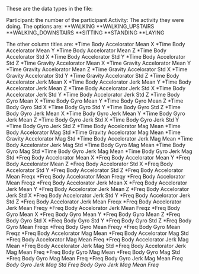 These are the data types in the file:

Participant: the number of the participant
Activity: The activity they were doing. The options are:
**WALKING
**WALKING_UPSTAIRS
**WALKING_DOWNSTAIRS
**SITTING
**STANDING
**LAYING


The other column titles are:
*Time Body Accelorator Mean X
*Time Body Accelorator Mean Y
*Time Body Accelorator Mean Z
*Time Body Accelorator Std X
*Time Body Accelorator Std Y
*Time Body Accelorator Std Z
*Time Gravity Accelorator Mean X
*Time Gravity Accelorator Mean Y
*Time Gravity Accelorator Mean Z
*Time Gravity Accelorator Std X
*Time Gravity Accelorator Std Y
*Time Gravity Accelorator Std Z
*Time Body Accelorator Jerk Mean X
*Time Body Accelorator Jerk Mean Y
*Time Body Accelorator Jerk Mean Z
*Time Body Accelorator Jerk Std X
*Time Body Accelorator Jerk Std Y
*Time Body Accelorator Jerk Std Z
*Time Body Gyro Mean X
*Time Body Gyro Mean Y
*Time Body Gyro Mean Z
*Time Body Gyro Std X
*Time Body Gyro Std Y
*Time Body Gyro Std Z
*Time Body Gyro Jerk Mean X
*Time Body Gyro Jerk Mean Y
*Time Body Gyro Jerk Mean Z
*Time Body Gyro Jerk Std X
*Time Body Gyro Jerk Std Y
*Time Body Gyro Jerk Std Z
*Time Body Accelorator Mag Mean 
*Time Body Accelorator Mag Std 
*Time Gravity Accelorator Mag Mean 
*Time Gravity Accelorator Mag Std 
*Time Body Accelorator Jerk Mag Mean 
*Time Body Accelorator Jerk Mag Std 
*Time Body Gyro Mag Mean 
*Time Body Gyro Mag Std 
*Time Body Gyro Jerk Mag Mean 
*Time Body Gyro Jerk Mag Std 
*Freq Body Accelorator Mean X
*Freq Body Accelorator Mean Y
*Freq Body Accelorator Mean Z
*Freq Body Accelorator Std X
*Freq Body Accelorator Std Y
*Freq Body Accelorator Std Z
*Freq Body Accelorator Mean Freqx
*Freq Body Accelorator Mean Freqy
*Freq Body Accelorator Mean Freqz
*Freq Body Accelorator Jerk Mean X
*Freq Body Accelorator Jerk Mean Y
*Freq Body Accelorator Jerk Mean Z
*Freq Body Accelorator Jerk Std X
*Freq Body Accelorator Jerk Std Y
*Freq Body Accelorator Jerk Std Z
*Freq Body Accelorator Jerk Mean Freqx
*Freq Body Accelorator Jerk Mean Freqy
*Freq Body Accelorator Jerk Mean Freqz
*Freq Body Gyro Mean X
*Freq Body Gyro Mean Y
*Freq Body Gyro Mean Z
*Freq Body Gyro Std X
*Freq Body Gyro Std Y
*Freq Body Gyro Std Z
*Freq Body Gyro Mean Freqx
*Freq Body Gyro Mean Freqy
*Freq Body Gyro Mean Freqz
*Freq Body Accelorator Mag Mean 
*Freq Body Accelorator Mag Std 
*Freq Body Accelorator Mag Mean Freq
*Freq Body Accelorator Jerk Mag Mean 
*Freq Body Accelorator Jerk Mag Std 
*Freq Body Accelorator Jerk Mag Mean Freq
*Freq Body Gyro Mag Mean 
*Freq Body Gyro Mag Std 
*Freq Body Gyro Mag Mean Freq
*Freq Body Gyro Jerk Mag Mean 
*Freq Body Gyro Jerk Mag Std 
*Freq Body Gyro Jerk Mag Mean Freq**
